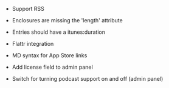* Support RSS

* Enclosures are missing the 'length' attribute
* Entries should have a itunes:duration

* Flattr integration
* MD syntax for App Store links

* Add license field to admin panel
* Switch for turning podcast support on and off (admin panel)
